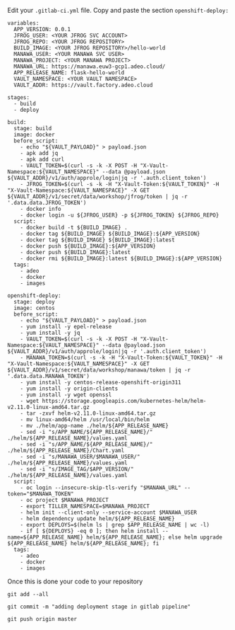Edit your `.gitlab-ci.yml` file. Copy and paste the section `openshift-deploy:`


    variables:
      APP_VERSION: 0.0.1
      JFROG_USER: <YOUR JFROG SVC ACCOUNT>
      JFROG_REPO: <YOUR JFROG REPOSITORY>
      BUILD_IMAGE: <YOUR JFROG REPOSITORY>/hello-world
      MANAWA_USER: <YOUR MANAWA SVC USER>
      MANAWA_PROJECT: <YOUR MANAWA PROJECT>
      MANAWA_URL: https://manawa.euw3-gcp1.adeo.cloud/
      APP_RELEASE_NAME: flask-hello-world
      VAULT_NAMESPACE: <YOUR VAULT NAMESPACE>
      VAULT_ADDR: https://vault.factory.adeo.cloud
     
    stages:
      - build
      - deploy
     
    build:
      stage: build
      image: docker
      before_script:
        - echo "${VAULT_PAYLOAD}" > payload.json
        - apk add jq
        - apk add curl
        - VAULT_TOKEN=$(curl -s -k -X POST -H "X-Vault-Namespace:${VAULT_NAMESPACE}" --data @payload.json ${VAULT_ADDR}/v1/auth/approle/login|jq -r '.auth.client_token')
        - JFROG_TOKEN=$(curl -s -k -H "X-Vault-Token:${VAULT_TOKEN}" -H "X-Vault-Namespace:${VAULT_NAMESPACE}" -X GET ${VAULT_ADDR}/v1/secret/data/workshop/jfrog/token | jq -r '.data.data.JFROG_TOKEN')
        - docker info
        - docker login -u ${JFROG_USER} -p ${JFROG_TOKEN} ${JFROG_REPO}
      script:
        - docker build -t ${BUILD_IMAGE} .
        - docker tag ${BUILD_IMAGE} ${BUILD_IMAGE}:${APP_VERSION}
        - docker tag ${BUILD_IMAGE} ${BUILD_IMAGE}:latest
        - docker push ${BUILD_IMAGE}:${APP_VERSION}
        - docker push ${BUILD_IMAGE}:latest
        - docker rmi ${BUILD_IMAGE}:latest ${BUILD_IMAGE}:${APP_VERSION}
      tags:
        - adeo
        - docker
        - images
     
    openshift-deploy:
      stage: deploy
      image: centos
      before_script:
        - echo "${VAULT_PAYLOAD}" > payload.json
        - yum install -y epel-release
        - yum install -y jq
        - VAULT_TOKEN=$(curl -s -k -X POST -H "X-Vault-Namespace:${VAULT_NAMESPACE}" --data @payload.json ${VAULT_ADDR}/v1/auth/approle/login|jq -r '.auth.client_token')
        - MANAWA_TOKEN=$(curl -s -k -H "X-Vault-Token:${VAULT_TOKEN}" -H "X-Vault-Namespace:${VAULT_NAMESPACE}" -X GET ${VAULT_ADDR}/v1/secret/data/workshop/manawa/token | jq -r '.data.data.MANAWA_TOKEN')
        - yum install -y centos-release-openshift-origin311
        - yum install -y origin-clients
        - yum install -y wget openssl
        - wget https://storage.googleapis.com/kubernetes-helm/helm-v2.11.0-linux-amd64.tar.gz
        - tar -zxvf helm-v2.11.0-linux-amd64.tar.gz
        - mv linux-amd64/helm /usr/local/bin/helm
        - mv ./helm/app-name ./helm/${APP_RELEASE_NAME}
        - sed -i "s/APP_NAME/${APP_RELEASE_NAME}/" ./helm/${APP_RELEASE_NAME}/values.yaml
        - sed -i "s/APP_NAME/${APP_RELEASE_NAME}/" ./helm/${APP_RELEASE_NAME}/Chart.yaml
        - sed -i "s/MANAWA_USER/$MANAWA_USER/" ./helm/${APP_RELEASE_NAME}/values.yaml
        - sed -i "s/IMAGE_TAG/$APP_VERSION/" ./helm/${APP_RELEASE_NAME}/values.yaml
      script:
        - oc login --insecure-skip-tls-verify "$MANAWA_URL" --token="$MANAWA_TOKEN"
        - oc project $MANAWA_PROJECT
        - export TILLER_NAMESPACE=$MANAWA_PROJECT
        - helm init --client-only --service-account $MANAWA_USER
        - helm dependency update helm/${APP_RELEASE_NAME}
        - export DEPLOYS=$(helm ls | grep $APP_RELEASE_NAME | wc -l)
        - if [ ${DEPLOYS} -eq 0 ]; then helm install --name=${APP_RELEASE_NAME} helm/${APP_RELEASE_NAME}; else helm upgrade ${APP_RELEASE_NAME} helm/${APP_RELEASE_NAME}; fi
      tags:
        - adeo
        - docker
        - images


Once this is done your code to your repository

```
git add --all
```

```
git commit -m "adding deployment stage in gitlab pipeline"
```

```
git push origin master
```